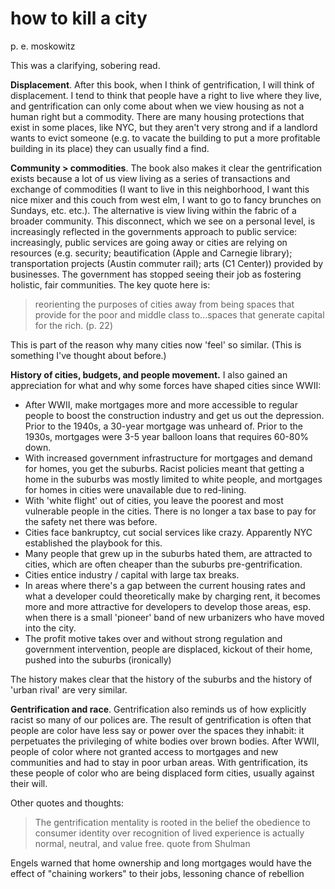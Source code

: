 # how to kill a city 

p. e. moskowitz

This was a clarifying, sobering read.

__Displacement__. After this book, when I think of gentrification, I will think of displacement. I tend to think that people have a right to live where they live, and gentrification can only come about when we view housing as not a human right but a commodity. There are many housing protections that exist in some places, like NYC, but they aren't very strong and if a landlord wants to evict someone (e.g. to vacate the building to put a more profitable building in its place) they can usually find a find.

__Community > commodities__. The book also makes it clear the gentrification exists because a lot of us view living as a series of transactions and exchange of commodities (I want to live in this neighborhood, I want this nice mixer and this couch from west elm, I want to go to fancy brunches on Sundays, etc. etc.). The alternative is view living within the fabric of a broader community. This disconnect, which we see on a personal level, is increasingly reflected in the governments approach to public service: increasingly, public services are going away or cities are relying on resources (e.g. security; beautification (Apple and Carnegie library); transportation projects (Austin commuter rail); arts (C1 Center)) provided by businesses. The government has stopped seeing their job as fostering holistic, fair communities. The key quote here is:

> reorienting the purposes of cities away from being spaces that provide for the poor and middle class to...spaces that generate capital for the rich. (p. 22)

This is part of the reason why many cities now 'feel' so similar. (This is something I've thought about before.)

__History of cities, budgets, and people movement.__ I also gained an appreciation for what and why some forces have shaped cities since WWII:

- After WWII, make mortgages more and more accessible to regular people to boost the construction industry and get us out the depression. Prior to the 1940s, a 30-year mortgage was unheard of. Prior to the 1930s, mortgages were 3-5 year balloon loans that requires 60-80% down.
- With increased government infrastructure for mortgages and demand for homes, you get the suburbs. Racist policies meant that getting a home in the suburbs was mostly limited to white people, and mortgages for homes in cities were unavailable due to red-lining.
- With 'white flight' out of cities, you leave the poorest and most vulnerable people in the cities. There is no longer a tax base to pay for the safety net there was before.
- Cities face bankruptcy, cut social services like crazy. Apparently NYC established the playbook for this.
- Many people that grew up in the suburbs hated them, are attracted to cities, which are often cheaper than the suburbs pre-gentrification.
- Cities entice industry / capital with large tax breaks.
- In areas where there's a gap between the current housing rates and what a developer could theoretically make by charging rent, it becomes more and more attractive for developers to develop those areas, esp. when there is a small 'pioneer' band of new urbanizers who have moved into the city.
- The profit motive takes over and without strong regulation and government intervention, people are displaced, kickout of their home, pushed into the suburbs (ironically)
  
The history makes clear that the history of the suburbs and the history of 'urban rival' are very similar.

__Gentrification and race__. Gentrification also reminds us of how explicitly racist so many of our polices are. The result of gentrification is often that people are color have less say or power over the spaces they inhabit: it perpetuates the privileging of white bodies over brown bodies. After WWII, people of color where not granted access to mortgages and new communities and had to stay in poor urban areas. With gentrification, its these people of color who are being displaced form cities, usually against their will. 


Other quotes and thoughts:

> The gentrification mentality is rooted in the belief the obedience to consumer identity over recognition of lived experience is actually normal, neutral, and value free.
quote from Shulman

Engels warned that home ownership and long mortgages would have the effect of "chaining workers" to their jobs, lessoning chance of rebellion